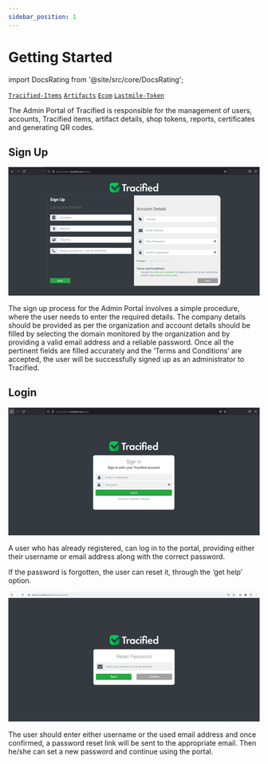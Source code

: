 ```yaml
---
sidebar_position: 1
---
```


# Getting Started

import DocsRating from '@site/src/core/DocsRating';

[`Tracified-Items`](./tracifiedItems) [`Artifacts`](./artifactDetails) [`Ecom`](./Ecom) [`Lastmile-Token`](./LastmileToken)

The Admin Portal of Tracified is responsible for the management of users, accounts, Tracified items, artifact details, shop tokens, reports, certificates and generating QR codes.

## Sign Up

![MarineGEO circle logo](../../static/img/Picture1.png "MarineGEO logo")

The sign up process for the Admin Portal involves a simple procedure, where the user needs to enter the required details. The company details should be provided as per the organization and account details should be filled by selecting the domain monitored by the organization and by providing a valid email address and a reliable password. Once all the pertinent fields are filled accurately and the ‘Terms and Conditions’ are accepted, the user will be successfully signed up as an administrator to Tracified.

## Login

![MarineGEO circle logo](../../static/img/adminlogin.png "MarineGEO logo")

A user who has already registered, can log in to the portal, providing either their username or email address along with the correct password.

If the password is forgotten, the user can reset it, through the ‘get help’ option.

![MarineGEO circle logo](../../static/img/forgotpw.png "MarineGEO logo")

The user should enter either username or the used email address and once confirmed, a password reset link will be sent to the appropriate email. Then he/she can set a new password and continue using the portal.

<DocsRating pageName="Sign UP"/>

